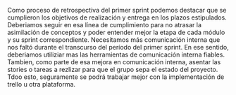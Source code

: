 Como proceso de retrospectiva del primer sprint podemos destacar que se cumplieron los objetivos de realización y entrega en los plazos estipulados. Deberiamos seguir en esa línea de cumplimiento para no atrasar la asimilación de conceptos y poder entender mejor la etapa de cada módulo y su sprint correspondiente.
Necesitamos más comunicación interna que nos faltó durante el transcurso del período del primer sprint. En ese sentido, deberiamos utiliziar mas las herramientas de comunicación interna fiables.
Tambien, como parte de esa mejora en comunicación interna, asentar las stories o tareas a rezlizar para que el grupo sepa el estado del proyecto. Tdoo esto, seguramente se podrá trabajar mejor con la implementación de trello u otra plataforma. 
